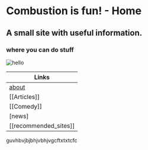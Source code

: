 # Combustion is fun! - Home

## A small site with useful information.
### where you can do stuff


![hello](https://images6.fanpop.com/image/photos/40500000/Minions-despicable-me-minions-40532349-4282-4000.jpg)


| Links |
|--|
| [about](about.md) |
| [[Articles]] |
| [[Comedy]] |
| [news] |
| [[recommended_sites]] |

guvhbvjbjbhjvbhjvgcftxtxtcfc
